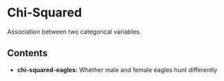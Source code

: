 # Chi-Squared

Association between two categorical variables.

## Contents

* **chi-squared-eagles:** Whether male and female eagles hunt differently
